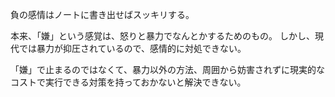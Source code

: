 負の感情はノートに書き出せばスッキリする。

本来、「嫌」という感覚は、怒りと暴力でなんとかするためのもの。
しかし、現代では暴力が抑圧されているので、感情的に対処できない。

「嫌」で止まるのではなくて、暴力以外の方法、周囲から妨害されずに現実的なコストで実行できる対策を持っておかないと解決できない。
